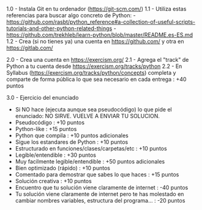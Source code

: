 1.0 - Instala Git en tu ordenador (https://git-scm.com/)
1.1 - Utiliza estas referencias para buscar algo concreto de Python:
    - https://github.com/rasbt/python_reference#a-collection-of-useful-scripts-tutorials-and-other-python-related-things
    - https://github.com/trekhleb/learn-python/blob/master/README.es-ES.md
1.2 - Crea (si no tienes ya) una cuenta en https://github.com/ y otra en https://gitlab.com/

2.0 - Crea una cuenta en https://exercism.org/
2.1 - Agrega el "track" de Python a tu cuenta desde https://exercism.org/tracks/python
2.2 - En Syllabus (https://exercism.org/tracks/python/concepts) completa y
      comparte de forma pública lo que sea necesario en cada entrega   : +40 puntos

3.0 - Ejercicio del enunciado
- Si NO hace (ejecuta aunque sea pseudocódigo) lo que pide el enunciado: NO SIRVE. VUELVE A ENVIAR TU SOLUCION.
- Pseudocódigo                                                         : +10 puntos
- Python-like                                                          : +15 puntos
- Python que compila                                                   : +10 puntos adicionales
- Sigue los estandares de Python                                       : +10 puntos
- Estructurado en funciones/clases/carpetas/etc                        : +10 puntos
- Legible/entendible                                                   : +30 puntos
- Muy facilmente legible/entendible                                    : +50 puntos adicionales
- Bien optimizado (rápido)                                             : +10 puntos
- Comentado para demostrar que sabes lo que haces                      : +15 puntos
- Solución creativa                                                    : +10 puntos
- Encuentro que tu solución viene claramente de internet               : -40 puntos
- Tu solución viene claramente de internet pero te has
    molestado en cambiar nombres variables, estructura del programa... : -20 puntos
